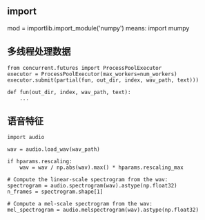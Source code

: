 ## import 
mod = importlib.import_module('numpy')
means: import mumpy
## 多线程处理数据
```
from concurrent.futures import ProcessPoolExecutor
executor = ProcessPoolExecutor(max_workers=num_workers)
executor.submit(partial(fun, out_dir, index, wav_path, text)))

def fun(out_dir, index, wav_path, text):
    ...
```
## 语音特征
    import audio

    wav = audio.load_wav(wav_path)

    if hparams.rescaling:
        wav = wav / np.abs(wav).max() * hparams.rescaling_max

    # Compute the linear-scale spectrogram from the wav:
    spectrogram = audio.spectrogram(wav).astype(np.float32)
    n_frames = spectrogram.shape[1]

    # Compute a mel-scale spectrogram from the wav:
    mel_spectrogram = audio.melspectrogram(wav).astype(np.float32)
